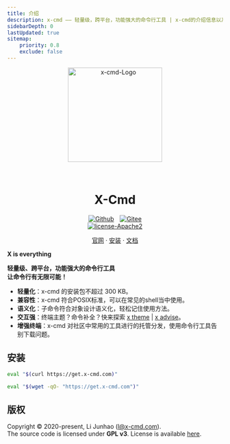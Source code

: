 ```yaml
---
title: 介绍
description: x-cmd —— 轻量级，跨平台，功能强大的命令行工具 | x-cmd的介绍信息以及使用教程，内含终端命令行主题，补全，代理，常用命令说明手册查找
sidebarDepth: 0
lastUpdated: true
sitemap:
    priority: 0.8
    exclude: false
---
```


<p align="center">
    <img width="220" src="/images/logo.png" alt="x-cmd-Logo">
</p>
<p align="center">
    <h1 align="center" style="padding-top: 2rem;">X-Cmd</h1>
</p>
<p align="center">
    <a href="https://github.com/x-cmd/x-cmd" target="_blank"><img src="https://img.shields.io/badge/Github-X--CMD-lightgrey?style=social&logo=github" alt="Github" style="display:inline;margin:0 10px 0 0;"></a>
    <a href="https://gitee.com/x-cmd/x-cmd" target="_blank"><img src="https://img.shields.io/badge/Gitee-X--CMD-lightgrey?style=social&logo=gitee" alt="Gitee"></a>
    <br/>
    <a href="https://github.com/x-cmd/x-cmd/blob/main/LICENSE" target="_blank"><img src="https://img.shields.io/badge/License-Apache--2.0-blue?style=flat-square" alt="license-Apache2"></a>
</p>

<p align="center">
<a href="https://x-cmd.com">官网</a>
  ·
  <a href="#安装">安装</a>
  ·
  <a href="https://x-cmd.com/guide/">文档</a>
</p>


**X is everything**

**轻量级、跨平台，功能强大的命令行工具<br>
让命令行有无限可能！**

- **轻量化**：x-cmd 的安装包不超过 300 KB。
- **兼容性**：x-cmd 符合POSIX标准，可以在常见的shell当中使用。
- **语义化**：子命令符合对象设计语义化，轻松记住使用方法。
- **交互强**：终端主题？命令补全？快来探索 [x theme](/guide/theme.html) | [x advise](/guide/advise.html)。
- **增强终端**：x-cmd 对社区中常用的工具进行的托管分发，使用命令行工具告别下载问题。

## 安装
<CodeGroup>
  <CodeGroupItem title="curl" active>

```bash
eval "$(curl https://get.x-cmd.com)"
```

  </CodeGroupItem>

  <CodeGroupItem title="wget">

```bash
eval "$(wget -qO- "https://get.x-cmd.com")"
```

  </CodeGroupItem>
</CodeGroup>


## 版权
Copyright © 2020-present, Li Junhao (l@x-cmd.com).<br>
The source code is licensed under **GPL v3**. License is available [here](https://github.com/x-cmd/x-cmd/blob/main/LICENSE).
